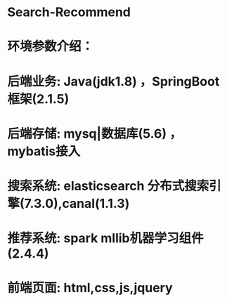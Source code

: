 # Search-Recommend
# 环境参数介绍：
# 后端业务: Java(jdk1.8) ，SpringBoot框架(2.1.5)
# 后端存储: mysq|数据库(5.6) ，mybatis接入
# 搜索系统: elasticsearch 分布式搜索引擎(7.3.0),canal(1.1.3)
# 推荐系统: spark mllib机器学习组件(2.4.4)
# 前端页面: html,css,js,jquery
